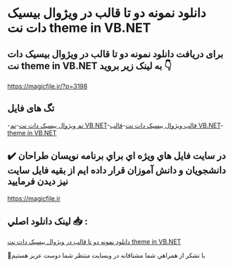 # دانلود نمونه دو تا قالب در ویژوال بیسیک دات نت theme in VB.NET

## برای دریافت دانلود نمونه دو تا قالب در ویژوال بیسیک دات نت theme in VB.NET به لینک زیر بروید 👇

https://magicfile.ir/?p=3198

## تگ های فایل

-[تم ویژوال بیسیک دات نت](https://magicfile.ir/product/%d9%82%d8%a7%d9%84%d8%a8-%d8%af%d8%b1-%d9%88%db%8c%da%98%d9%88%d8%a7%d9%84-%d8%a8%db%8c%d8%b3%db%8c%da%a9-%d8%af%d8%a7%d8%aa-%d9%86%d8%aatheme-in-vbnet/)-[تم VB.NET](https://magicfile.ir/product/%d9%82%d8%a7%d9%84%d8%a8-%d8%af%d8%b1-%d9%88%db%8c%da%98%d9%88%d8%a7%d9%84-%d8%a8%db%8c%d8%b3%db%8c%da%a9-%d8%af%d8%a7%d8%aa-%d9%86%d8%aatheme-in-vbnet/)-[قالب ویژوال بیسیک دات نت](https://magicfile.ir/product/%d9%82%d8%a7%d9%84%d8%a8-%d8%af%d8%b1-%d9%88%db%8c%da%98%d9%88%d8%a7%d9%84-%d8%a8%db%8c%d8%b3%db%8c%da%a9-%d8%af%d8%a7%d8%aa-%d9%86%d8%aatheme-in-vbnet/)-[قالب VB.NET](https://magicfile.ir/product/%d9%82%d8%a7%d9%84%d8%a8-%d8%af%d8%b1-%d9%88%db%8c%da%98%d9%88%d8%a7%d9%84-%d8%a8%db%8c%d8%b3%db%8c%da%a9-%d8%af%d8%a7%d8%aa-%d9%86%d8%aatheme-in-vbnet/)-[theme in VB.NET](https://magicfile.ir/product/%d9%82%d8%a7%d9%84%d8%a8-%d8%af%d8%b1-%d9%88%db%8c%da%98%d9%88%d8%a7%d9%84-%d8%a8%db%8c%d8%b3%db%8c%da%a9-%d8%af%d8%a7%d8%aa-%d9%86%d8%aatheme-in-vbnet/)

## ✔️ در سايت فايل هاي ويژه اي براي برنامه نويسان طراحان دانشجويان و دانش آموزان قرار داده ايم از بقيه فايل سايت نيز ديدن فرماييد

https://magicfile.ir


## لينک دانلود اصلي 📥 :

[دانلود نمونه دو تا قالب در ویژوال بیسیک دات نت theme in VB.NET](https://magicfile.ir/product/%d9%82%d8%a7%d9%84%d8%a8-%d8%af%d8%b1-%d9%88%db%8c%da%98%d9%88%d8%a7%d9%84-%d8%a8%db%8c%d8%b3%db%8c%da%a9-%d8%af%d8%a7%d8%aa-%d9%86%d8%aatheme-in-vbnet/) 


🙏با تشکر از همراهي شما مشتاقانه در وبسایت منتظر شما دوست عزیز هستیم

